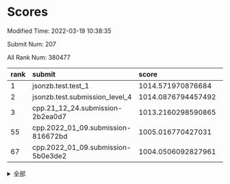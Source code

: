 # Scores

Modified Time: 2022-03-19 10:38:35

Submit Num: 207

All Rank Num: 380477

| rank |               submit               |       score        |       sigma        | pk_num |
| :--- | :--------------------------------- | :----------------- | :----------------- | :----- |
| 1    | jsonzb.test.test_1                 | 1014.571970876684  | 0.8243958536858584 | 7353   |
| 2    | jsonzb.test.submission_level_4     | 1014.0876794457492 | 0.8114431272394366 | 7353   |
| 3    | cpp.21_12_24.submission-2b2ea0d7   | 1013.2160298590865 | 0.7875907774764682 | 7347   |
| 55   | cpp.2022_01_09.submission-816672bd | 1005.016770427031  | 0.7197349544341519 | 7355   |
| 67   | cpp.2022_01_09.submission-5b0e3de2 | 1004.0506092827961 | 0.7063308520502514 | 7352   |


<details>
<summary>全部</summary>

| rank |                 submit                 |       score        |       sigma        | pk_num |
| :--- | :------------------------------------- | :----------------- | :----------------- | :----- |
| 1    | jsonzb.test.test_1                     | 1014.571970876684  | 0.8243958536858584 | 7353   |
| 2    | jsonzb.test.submission_level_4         | 1014.0876794457492 | 0.8114431272394366 | 7353   |
| 3    | cpp.21_12_24.submission-2b2ea0d7       | 1013.2160298590865 | 0.7875907774764682 | 7347   |
| 4    | gobigger.level_3.submission_level_3_11 | 1011.8226828157309 | 0.7876881961007184 | 7352   |
| 5    | gobigger.level_3.submission_level_3_40 | 1011.7705605675791 | 0.782479820403596  | 7356   |
| 6    | gobigger.level_3.submission_level_3_33 | 1011.2520475224427 | 0.7636703224971606 | 7352   |
| 7    | gobigger.level_3.submission_level_3_2  | 1011.1598071656653 | 0.7488528516717299 | 7344   |
| 8    | gobigger.level_3.submission_level_3_39 | 1011.0374549474523 | 0.7681703599705985 | 7354   |
| 9    | gobigger.level_3.submission_level_3_37 | 1010.9665694370643 | 0.7747849116993133 | 7349   |
| 10   | gobigger.level_3.submission_level_3_25 | 1010.9230610807186 | 0.7594466084771632 | 7351   |
| 11   | gobigger.level_3.submission_level_3_18 | 1010.7859915842018 | 0.7462536898267175 | 7345   |
| 12   | gobigger.level_3.submission_level_3_27 | 1010.7466152155436 | 0.7679693483393343 | 7353   |
| 13   | gobigger.level_3.submission_level_3_29 | 1010.7210240281757 | 0.7740890813969381 | 7350   |
| 14   | gobigger.level_3.submission_level_3_15 | 1010.6605343829114 | 0.7600591782756229 | 7350   |
| 15   | gobigger.level_3.submission_level_3_3  | 1010.605636903145  | 0.7716760327025253 | 7353   |
| 16   | gobigger.level_3.submission_level_3_36 | 1010.5715042176024 | 0.7657704272486898 | 7349   |
| 17   | gobigger.level_3.submission_level_3_21 | 1010.5572376367309 | 0.7652826182820234 | 7349   |
| 18   | gobigger.level_3.submission_level_3_31 | 1010.535610680781  | 0.7673069311481612 | 7353   |
| 19   | gobigger.level_3.submission_level_3_5  | 1010.5000792836596 | 0.7735531419342209 | 7352   |
| 20   | gobigger.level_3.submission_level_3_42 | 1010.426845187131  | 0.7607831139573972 | 7356   |
| 21   | gobigger.level_3.submission_level_3_9  | 1010.3953014593648 | 0.7634508958766002 | 7351   |
| 22   | gobigger.level_3.submission_level_3_14 | 1010.3344747453153 | 0.7745944491615802 | 7350   |
| 23   | gobigger.level_3.submission_level_3_8  | 1010.3333965099181 | 0.7726480087738473 | 7353   |
| 24   | gobigger.level_3.submission_level_3_41 | 1010.2938013895789 | 0.7331488763571198 | 7346   |
| 25   | gobigger.level_3.submission_level_3_44 | 1010.2428503844334 | 0.7755773688410497 | 7356   |
| 26   | gobigger.level_3.submission_level_3_28 | 1010.1805706838985 | 0.7435784001273892 | 7352   |
| 27   | gobigger.level_3.submission_level_3_6  | 1010.1738969849038 | 0.7500214723567699 | 7353   |
| 28   | gobigger.level_3.submission_level_3_46 | 1010.1505752395285 | 0.7740191540047526 | 7349   |
| 29   | gobigger.level_3.submission_level_3_49 | 1010.0708166882577 | 0.7618160473362745 | 7355   |
| 30   | gobigger.level_3.submission_level_3_10 | 1010.0286177496655 | 0.7647638265483014 | 7348   |
| 31   | gobigger.level_3.submission_level_3_17 | 1009.9765692091877 | 0.7588231746494555 | 7354   |
| 32   | gobigger.level_3.submission_level_3_24 | 1009.9704011228654 | 0.7499331216983526 | 7351   |
| 33   | gobigger.level_3.submission_level_3_16 | 1009.9642450069053 | 0.7755082771128945 | 7353   |
| 34   | gobigger.level_3.submission_level_3_30 | 1009.8916747611489 | 0.7520950667057542 | 7354   |
| 35   | gobigger.level_3.submission_level_3_22 | 1009.8638789436031 | 0.7682926562391499 | 7347   |
| 36   | gobigger.level_3.submission_level_3_48 | 1009.8264720199401 | 0.7611089070371867 | 7349   |
| 37   | gobigger.level_3.submission_level_3_26 | 1009.764442292508  | 0.7715435105906739 | 7355   |
| 38   | gobigger.level_3.submission_level_3_20 | 1009.6962576977752 | 0.7656663990573828 | 7353   |
| 39   | gobigger.level_3.submission_level_3_43 | 1009.6438395795091 | 0.7524521679732569 | 7353   |
| 40   | gobigger.level_3.submission_level_3_19 | 1009.5427192595263 | 0.759696077585438  | 7350   |
| 41   | gobigger.level_3.submission_level_3_7  | 1009.4562760871523 | 0.7512383083361696 | 7360   |
| 42   | gobigger.level_3.submission_level_3_35 | 1009.3795151096509 | 0.7503703168035271 | 7353   |
| 43   | gobigger.level_3.submission_level_3_1  | 1009.2888380506903 | 0.75915107555409   | 7351   |
| 44   | gobigger.level_3.submission_level_3_34 | 1009.2448093192813 | 0.7587604377664102 | 7354   |
| 45   | gobigger.level_3.submission_level_3_38 | 1009.2420786614139 | 0.7600187519299065 | 7353   |
| 46   | gobigger.level_3.submission_level_3_0  | 1009.2065250127965 | 0.747143141393613  | 7352   |
| 47   | gobigger.level_3.submission_level_3_47 | 1009.1900134726554 | 0.7616134799683698 | 7348   |
| 48   | gobigger.level_3.submission_level_3_45 | 1009.1592322123379 | 0.7507821185903002 | 7350   |
| 49   | gobigger.level_3.submission_level_3_23 | 1009.0715146745026 | 0.7438992319653834 | 7350   |
| 50   | gobigger.level_3.submission_level_3_12 | 1008.8839974501932 | 0.7502199324920765 | 7351   |
| 51   | gobigger.level_3.submission_level_3_4  | 1008.4388162538653 | 0.7441815840816456 | 7353   |
| 52   | gobigger.level_3.submission_level_3_32 | 1008.2548601702626 | 0.7560313924912978 | 7352   |
| 53   | gobigger.level_3.submission_level_3_13 | 1007.5359613755887 | 0.721581713014116  | 7357   |
| 54   | gobigger.level_1.submission_level_1_34 | 1005.1739703206131 | 0.7526041941442889 | 7351   |
| 55   | cpp.2022_01_09.submission-816672bd     | 1005.016770427031  | 0.7197349544341519 | 7355   |
| 56   | gobigger.level_1.submission_level_1_3  | 1004.8753307712481 | 0.72818686608234   | 7351   |
| 57   | gobigger.level_1.submission_level_1_37 | 1004.8249590344434 | 0.7106300690215546 | 7356   |
| 58   | gobigger.level_1.submission_level_1_26 | 1004.8211203898298 | 0.7248480981287037 | 7354   |
| 59   | gobigger.level_1.submission_level_1_32 | 1004.7592573668728 | 0.7198994475397485 | 7355   |
| 60   | gobigger.level_1.submission_level_1_43 | 1004.7188998274945 | 0.7159972063379431 | 7355   |
| 61   | gobigger.level_1.submission_level_1_5  | 1004.7059348964441 | 0.7177226502269719 | 7344   |
| 62   | gobigger.level_1.submission_level_1_36 | 1004.3873226746016 | 0.7100800652969802 | 7349   |
| 63   | gobigger.level_1.submission_level_1_28 | 1004.3456960108279 | 0.7217619868159294 | 7347   |
| 64   | gobigger.level_1.submission_level_1_46 | 1004.2869605512376 | 0.7172415827632757 | 7353   |
| 65   | gobigger.level_1.submission_level_1_35 | 1004.1255653550111 | 0.7206431074979225 | 7351   |
| 66   | gobigger.level_1.submission_level_1_8  | 1004.0913843086271 | 0.7141520203348793 | 7356   |
| 67   | cpp.2022_01_09.submission-5b0e3de2     | 1004.0506092827961 | 0.7063308520502514 | 7352   |
| 68   | gobigger.level_1.submission_level_1_22 | 1003.9827676866901 | 0.71127164280888   | 7351   |
| 69   | gobigger.level_1.submission_level_1_9  | 1003.9242522663923 | 0.718429689875043  | 7352   |
| 70   | gobigger.level_1.submission_level_1_25 | 1003.8940335112911 | 0.7124294301691646 | 7352   |
| 71   | gobigger.level_1.submission_level_1_49 | 1003.8530000032117 | 0.7120143653749218 | 7346   |
| 72   | gobigger.level_1.submission_level_1_20 | 1003.8023870006716 | 0.7187723639494844 | 7351   |
| 73   | gobigger.level_1.submission_level_1_40 | 1003.7136930208807 | 0.720884399075115  | 7349   |
| 74   | gobigger.level_1.submission_level_1_17 | 1003.6988882046668 | 0.7122156786769924 | 7358   |
| 75   | gobigger.level_1.submission_level_1_18 | 1003.6519963872848 | 0.7262817652715681 | 7354   |
| 76   | gobigger.level_1.submission_level_1_21 | 1003.5949643319092 | 0.7199771454403081 | 7354   |
| 77   | gobigger.level_1.submission_level_1_45 | 1003.4958865343906 | 0.7151021191592457 | 7355   |
| 78   | gobigger.level_1.submission_level_1_16 | 1003.4887059660501 | 0.7247263204583834 | 7353   |
| 79   | gobigger.level_1.submission_level_1_14 | 1003.4884633453238 | 0.7135436317140427 | 7353   |
| 80   | gobigger.level_1.submission_level_1_19 | 1003.4422003034816 | 0.7183645679003374 | 7356   |
| 81   | gobigger.level_1.submission_level_1_38 | 1003.4212654153646 | 0.7035214260609797 | 7349   |
| 82   | gobigger.level_1.submission_level_1_31 | 1003.3792827492474 | 0.7265040380443266 | 7353   |
| 83   | gobigger.level_1.submission_level_1_23 | 1003.2594444941774 | 0.7145228210726725 | 7351   |
| 84   | gobigger.level_1.submission_level_1_6  | 1003.1802666343652 | 0.7231227873565298 | 7358   |
| 85   | gobigger.level_1.submission_level_1_1  | 1003.1124884020243 | 0.7235722449639097 | 7355   |
| 86   | gobigger.level_1.submission_level_1_7  | 1003.0871674117489 | 0.7090081152044004 | 7349   |
| 87   | gobigger.level_1.submission_level_1_48 | 1003.051717096053  | 0.7069704599149631 | 7354   |
| 88   | gobigger.level_1.submission_level_1_29 | 1003.0130197928141 | 0.7060125485024016 | 7351   |
| 89   | gobigger.level_1.submission_level_1_13 | 1002.9685055158357 | 0.7160388267164024 | 7354   |
| 90   | gobigger.level_1.submission_level_1_44 | 1002.9534345833104 | 0.7188547750146882 | 7354   |
| 91   | gobigger.level_1.submission_level_1_15 | 1002.818797690163  | 0.7168025790135627 | 7357   |
| 92   | gobigger.level_1.submission_level_1_10 | 1002.7869658968767 | 0.7272172040733097 | 7353   |
| 93   | gobigger.level_1.submission_level_1_27 | 1002.7786102702364 | 0.7120929314703018 | 7351   |
| 94   | gobigger.level_1.submission_level_1_33 | 1002.4766510130421 | 0.7085719203922125 | 7354   |
| 95   | gobigger.level_1.submission_level_1_11 | 1002.4479552519464 | 0.7203218964458655 | 7354   |
| 96   | gobigger.level_1.submission_level_1_0  | 1002.4373583905866 | 0.7111016556339879 | 7353   |
| 97   | gobigger.level_1.submission_level_1_42 | 1002.4371406024379 | 0.7135829120721556 | 7347   |
| 98   | gobigger.level_1.submission_level_1_24 | 1002.3934057838391 | 0.7112960745934503 | 7350   |
| 99   | gobigger.level_1.submission_level_1_4  | 1002.374175665926  | 0.7050744558086646 | 7350   |
| 100  | gobigger.level_1.submission_level_1_12 | 1002.3552281494175 | 0.7197601614670807 | 7351   |
| 101  | gobigger.level_1.submission_level_1_39 | 1002.306965659067  | 0.7213496446002712 | 7354   |
| 102  | gobigger.level_1.submission_level_1_2  | 1002.2377002141369 | 0.7274368919042636 | 7358   |
| 103  | gobigger.level_1.submission_level_1_47 | 1002.1678688730836 | 0.7174722960744205 | 7349   |
| 104  | gobigger.level_1.submission_level_1_41 | 1002.128833726746  | 0.7115815323497333 | 7356   |
| 105  | gobigger.level_1.submission_level_1_30 | 1001.0238464659325 | 0.7173736226735296 | 7354   |
| 106  | gobigger.random.submission_random_40   | 997.2441833531526  | 0.7126766881873406 | 7352   |
| 107  | gobigger.random.submission_random_31   | 997.081612415586   | 0.7107302483690053 | 7353   |
| 108  | gobigger.random.submission_random_0    | 996.9317729840611  | 0.7125746556170852 | 7352   |
| 109  | gobigger.random.submission_random_23   | 996.7892152585539  | 0.710203272844996  | 7352   |
| 110  | gobigger.random.submission_random_26   | 996.682653400699   | 0.7068137231486913 | 7351   |
| 111  | gobigger.random.submission_random_35   | 996.538615338501   | 0.6972386065818996 | 7354   |
| 112  | gobigger.random.submission_random_41   | 996.4093302321614  | 0.711307986281467  | 7351   |
| 113  | gobigger.random.submission_random_42   | 996.3831929945515  | 0.7117589321200372 | 7355   |
| 114  | gobigger.random.submission_random_15   | 996.375498290736   | 0.7112695684568594 | 7351   |
| 115  | gobigger.random.submission_random_13   | 996.3717714456795  | 0.7059128825862828 | 7358   |
| 116  | gobigger.random.submission_random_27   | 996.3562325526482  | 0.7105277323110492 | 7348   |
| 117  | gobigger.random.submission_random_2    | 996.3267597158775  | 0.7218965712186738 | 7355   |
| 118  | gobigger.random.submission_random_8    | 996.3261458828903  | 0.7217276618633969 | 7354   |
| 119  | gobigger.random.submission_random_28   | 996.2560172690673  | 0.7146429661470745 | 7354   |
| 120  | gobigger.random.submission_random_16   | 996.1678927703276  | 0.7047407336728957 | 7358   |
| 121  | gobigger.random.submission_random_43   | 996.1575885266118  | 0.7081367428439201 | 7352   |
| 122  | gobigger.random.submission_random_22   | 996.0939856165588  | 0.7180460712426172 | 7354   |
| 123  | gobigger.random.submission_random_34   | 996.0757302022519  | 0.6953120476032345 | 7352   |
| 124  | gobigger.random.submission_random_49   | 996.0609943476944  | 0.6962948930670615 | 7349   |
| 125  | gobigger.random.submission_random_30   | 996.0482336628302  | 0.7012970339438609 | 7355   |
| 126  | gobigger.random.submission_random_1    | 996.0271227306685  | 0.7014702536091191 | 7356   |
| 127  | gobigger.random.submission_random_24   | 995.9339858984578  | 0.7044722644645222 | 7353   |
| 128  | gobigger.random.submission_random_10   | 995.9044165971429  | 0.7159261612343433 | 7355   |
| 129  | gobigger.random.submission_random_6    | 995.8447699484469  | 0.7263257286765883 | 7353   |
| 130  | gobigger.random.submission_random_48   | 995.8384071828852  | 0.723314392904061  | 7349   |
| 131  | gobigger.random.submission_random_39   | 995.8159245349576  | 0.7161784494459544 | 7353   |
| 132  | gobigger.random.submission_random_11   | 995.7751359634751  | 0.7101977133371139 | 7351   |
| 133  | gobigger.random.submission_random_9    | 995.7591003517631  | 0.7262882302915865 | 7353   |
| 134  | gobigger.random.submission_random_44   | 995.6966476555452  | 0.71954641797632   | 7356   |
| 135  | gobigger.random.submission_random_46   | 995.6600259138116  | 0.7277395363166816 | 7349   |
| 136  | gobigger.random.submission_random_18   | 995.6223659688961  | 0.7151113810163116 | 7348   |
| 137  | gobigger.random.submission_random_17   | 995.59903300572    | 0.7049163322079428 | 7348   |
| 138  | gobigger.random.submission_random_36   | 995.5871088092395  | 0.6966151438186194 | 7352   |
| 139  | gobigger.random.submission_random_14   | 995.5782740665913  | 0.7064198280136244 | 7353   |
| 140  | gobigger.random.submission_random_7    | 995.5715604254448  | 0.706053202862507  | 7343   |
| 141  | gobigger.random.submission_random_5    | 995.531399529016   | 0.7139834920533744 | 7349   |
| 142  | gobigger.random.submission_random_37   | 995.5288096564564  | 0.7288484595588205 | 7354   |
| 143  | gobigger.random.submission_random_3    | 995.5074566621496  | 0.7293122891634265 | 7352   |
| 144  | gobigger.random.submission_random_12   | 995.4895326897148  | 0.7050868781000466 | 7349   |
| 145  | gobigger.random.submission_random_33   | 995.4690833863785  | 0.6997898111833856 | 7357   |
| 146  | gobigger.random.submission_random_47   | 995.4467364632635  | 0.7009931827949724 | 7357   |
| 147  | gobigger.random.submission_random_20   | 995.4157165145818  | 0.7061558738353629 | 7353   |
| 148  | gobigger.random.submission_random_32   | 995.415360388463   | 0.7028655968996069 | 7348   |
| 149  | gobigger.random.submission_random_25   | 995.333729331036   | 0.7065114499210574 | 7357   |
| 150  | gobigger.random.submission_random_45   | 995.208222529129   | 0.719197038153783  | 7350   |
| 151  | gobigger.random.submission_random_38   | 995.1186463601757  | 0.717394679962363  | 7353   |
| 152  | gobigger.random.submission_random_4    | 994.9642728990625  | 0.7262219762505766 | 7352   |
| 153  | gobigger.random.submission_random_21   | 994.90641240745    | 0.7154892461551667 | 7352   |
| 154  | gobigger.random.submission_random_29   | 994.7984955633037  | 0.7292461069206286 | 7352   |
| 155  | gobigger.random.submission_random_19   | 994.4164648116787  | 0.7021219016567128 | 7351   |
| 156  | gobigger.level_2.submission_level_2_28 | 993.8905633616424  | 0.7274828130690182 | 7357   |
| 157  | gobigger.level_2.submission_level_2_37 | 993.5759500886157  | 0.738265440463073  | 7348   |
| 158  | gobigger.level_2.submission_level_2_46 | 993.5076394390921  | 0.7378070205538602 | 7355   |
| 159  | gobigger.level_2.submission_level_2_2  | 993.2994672336937  | 0.7229264781012139 | 7355   |
| 160  | gobigger.level_2.submission_level_2_10 | 993.2568242715591  | 0.7306276708697417 | 7349   |
| 161  | gobigger.level_2.submission_level_2_22 | 993.2201254086589  | 0.7447859853915241 | 7350   |
| 162  | gobigger.level_2.submission_level_2_42 | 993.1715294848758  | 0.7375498585722785 | 7350   |
| 163  | gobigger.level_2.submission_level_2_39 | 993.0798557395528  | 0.7192973215743051 | 7352   |
| 164  | gobigger.level_2.submission_level_2_32 | 992.9457221527749  | 0.7348278811601531 | 7349   |
| 165  | gobigger.level_2.submission_level_2_44 | 992.945637059077   | 0.7397817515859826 | 7351   |
| 166  | gobigger.level_2.submission_level_2_6  | 992.9181514386968  | 0.7409404531152205 | 7350   |
| 167  | gobigger.level_2.submission_level_2_3  | 992.8463682216602  | 0.7297344967703275 | 7349   |
| 168  | gobigger.level_2.submission_level_2_7  | 992.7910678689856  | 0.7538223149599961 | 7352   |
| 169  | gobigger.level_2.submission_level_2_29 | 992.7364652354172  | 0.7332296208260519 | 7353   |
| 170  | gobigger.level_2.submission_level_2_9  | 992.7282049200688  | 0.7328854118826343 | 7348   |
| 171  | gobigger.level_2.submission_level_2_45 | 992.6587819495895  | 0.7389511533502661 | 7357   |
| 172  | gobigger.level_2.submission_level_2_5  | 992.5847410031877  | 0.732178143877015  | 7354   |
| 173  | gobigger.level_2.submission_level_2_4  | 992.41176047687    | 0.738606480270877  | 7356   |
| 174  | gobigger.level_2.submission_level_2_49 | 992.3520282953004  | 0.7485973874815255 | 7354   |
| 175  | gobigger.level_2.submission_level_2_34 | 992.3515280992635  | 0.7445157056530084 | 7350   |
| 176  | gobigger.level_2.submission_level_2_38 | 992.3432597534113  | 0.7587859897370024 | 7356   |
| 177  | gobigger.level_2.submission_level_2_36 | 992.2764736048233  | 0.7479639647018765 | 7356   |
| 178  | gobigger.level_2.submission_level_2_43 | 992.2248893508342  | 0.7321438469775843 | 7356   |
| 179  | gobigger.level_2.submission_level_2_24 | 992.1935747544442  | 0.7372541396168968 | 7355   |
| 180  | gobigger.level_2.submission_level_2_40 | 992.1708909686921  | 0.7489081650027899 | 7357   |
| 181  | gobigger.level_2.submission_level_2_41 | 992.1670710002118  | 0.7576029975724563 | 7352   |
| 182  | gobigger.level_2.submission_level_2_13 | 992.034322860939   | 0.7429787316021959 | 7349   |
| 183  | gobigger.level_2.submission_level_2_14 | 991.9792656013602  | 0.7473914023550667 | 7355   |
| 184  | gobigger.level_2.submission_level_2_26 | 991.827621714735   | 0.7367272588165591 | 7352   |
| 185  | gobigger.level_2.submission_level_2_11 | 991.7654696324355  | 0.7246866063636471 | 7352   |
| 186  | gobigger.level_2.submission_level_2_0  | 991.7410098958617  | 0.7420409160784308 | 7347   |
| 187  | gobigger.level_2.submission_level_2_18 | 991.7133456922408  | 0.7624754876169865 | 7351   |
| 188  | gobigger.level_2.submission_level_2_1  | 991.6924258678118  | 0.7289503578914639 | 7354   |
| 189  | gobigger.level_2.submission_level_2_20 | 991.5748513868358  | 0.7328412322454001 | 7351   |
| 190  | gobigger.level_2.submission_level_2_15 | 991.4755337246705  | 0.7803834127407223 | 7354   |
| 191  | gobigger.level_2.submission_level_2_19 | 991.3931674194491  | 0.7632646617639686 | 7354   |
| 192  | gobigger.level_2.submission_level_2_21 | 991.3198869987793  | 0.7526771671474515 | 7354   |
| 193  | gobigger.level_2.submission_level_2_35 | 991.3087287369992  | 0.7475118579752307 | 7353   |
| 194  | gobigger.level_2.submission_level_2_33 | 991.2807312878624  | 0.7586813749427851 | 7358   |
| 195  | gobigger.level_2.submission_level_2_48 | 991.2628549207642  | 0.7786858839984927 | 7351   |
| 196  | gobigger.level_2.submission_level_2_8  | 991.0951438061685  | 0.7563201696768469 | 7352   |
| 197  | gobigger.level_2.submission_level_2_47 | 991.0411314832594  | 0.7465899787196422 | 7350   |
| 198  | gobigger.level_2.submission_level_2_12 | 990.9804898716116  | 0.7488099550411036 | 7349   |
| 199  | gobigger.level_2.submission_level_2_31 | 990.9051971792126  | 0.7456969041587256 | 7351   |
| 200  | gobigger.level_2.submission_level_2_16 | 990.9002919125544  | 0.7766733265574655 | 7349   |
| 201  | gobigger.level_2.submission_level_2_23 | 990.8595462170296  | 0.765911847575382  | 7356   |
| 202  | gobigger.level_2.submission_level_2_27 | 990.7280886762004  | 0.7478513043286227 | 7355   |
| 203  | gobigger.level_2.submission_level_2_17 | 990.3811725642346  | 0.7777368267222085 | 7352   |
| 204  | gobigger.level_2.submission_level_2_30 | 990.3295113031708  | 0.750009170820963  | 7353   |
| 205  | gobigger.level_2.submission_level_2_25 | 990.0421894581467  | 0.760656051705992  | 7352   |
| 206  | gobigger.none.submission_none_0        | 976.2364458351792  | 1.3188146757546015 | 7344   |
| 207  | gobigger.none.submission_none_1        | 975.3547342378146  | 1.5294323269618961 | 7355   |

</details>